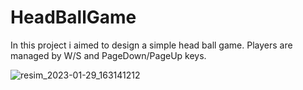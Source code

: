 # HeadBallGame

In this project i aimed to design a simple head ball game. Players are managed by W/S and PageDown/PageUp keys.

![resim_2023-01-29_163141212](https://user-images.githubusercontent.com/103542573/215329552-59cc8032-fda2-488f-8a18-1aa28db7282a.png)
